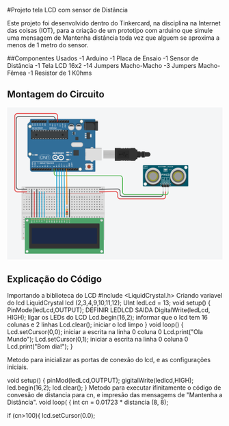 #Projeto tela LCD com sensor de Distância

Este projeto foi desenvolvido dentro do Tinkercard, na disciplina na Internet das coisas
(IOT), para a criação de um prototipo com arduino que simule uma mensagem de Mantenha
distância toda vez que alguem se aproxima a menos de 1 metro do sensor.



##Componentes Usados
-1 Arduino
-1 Placa de Ensaio
-1 Sensor de Distância
-1 Tela LCD 16x2
-14 Jumpers Macho-Macho
-3 Jumpers Macho-Fêmea
-1 Resistor de 1 K0hms 

## Montagem do Circuito
![Imagem do circuito](TELALCD.png)

## Explicação do Código

Importando a biblioteca do LCD
#Include <LiquidCrystal.h> 
Criando variavel do lcd
LiquidCrystal lcd (2,3,4,9,10,11,12);
UInt ledLcd = 13;
void setup()
{
PinMode(ledLcd,OUTPUT);  DEFINIR LEDLCD SAIDA
DigitalWrite(ledLcd, HIGH);  ligar os LEDs do LCD
Lcd.begin(16,2);  informar que o lcd tem 16 colunas e 2 linhas
Lcd.clear();  iniciar o lcd limpo
}
void loop()
{
Lcd.setCursor(0,0);  iniciar a escrita na linha 0 coluna 0
Lcd.print("Ola Mundo");
Lcd.setCursor(0,1);  iniciar a escrita na linha 0 coluna 0
Lcd.print("Bom dia!");
}

Metodo para inicializar as portas de conexão do lcd, e as configurações iniciais.

void setup()
{
pinMod(ledLcd,OUTPUT);
gigitalWrite(ledlcd,HIGH);
led.begin(16,2);
lcd.clear();
}
Metodo para executar ifinitamente o código de convesão de distancia para cn, e impresão das mensagems de "Mantenha a Distância".
void loop(
{
int cn = 0.01723 * distancia (8, 8);

if (cn>100){
lcd.setCursor(0.0);
